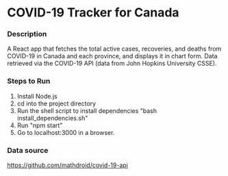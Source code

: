 # COVID-19 Tracker for Canada

### Description
A React app that fetches the total active cases, recoveries, and deaths from COVID-19 in Canada and each province, and displays it in chart form. Data retrieved via
the COVID-19 API (data from John Hopkins University CSSE). 

### Steps to Run
1. Install Node.js
2. cd into the project directory
3. Run the shell script to install dependencies "bash install_dependencies.sh"
4. Run "npm start"
5. Go to localhost:3000 in a browser.

### Data source
https://github.com/mathdroid/covid-19-api
